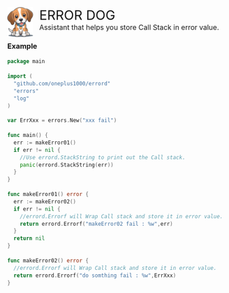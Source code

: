 <div>
  <div style="float: left;padding-right:14px;" >
    <img  src='./readme/logo.png' height="68px"   />
  </div> 
  <div >
    <div style="font-size:30px">
    ERROR DOG
    </div>
    <div style="font-size:16px">
    Assistant that helps you store Call Stack in error value.
    </div>
  </div>
</div>

### Example

```GO
package main

import (
  "github.com/oneplus1000/errord"
  "errors"
  "log"
)

var ErrXxx = errors.New("xxx fail")

func main() {
  err := makeError01()
  if err != nil {
    //Use errord.StackString to print out the Call stack.
    panic(errord.StackString(err))
  }
}

func makeError01() error {
  err := makeError02()
  if err != nil {
    //errord.Errorf will Wrap Call stack and store it in error value.
    return errord.Errorf("makeError02 fail : %w",err)
  }
  return nil
}

func makeError02() error {
  //errord.Errorf will Wrap Call stack and store it in error value.
  return errord.Errorf("do somthing fail : %w",ErrXxx)
}


```

